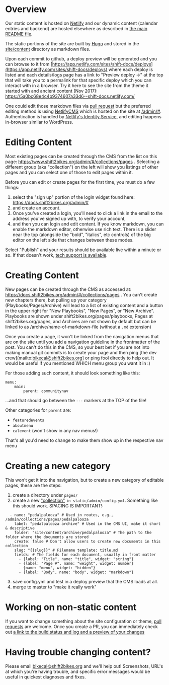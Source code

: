 # Overview

Our static content is hosted on [Netlify](https://www.netlify.com) and our dynamic content (calendar entries and backend) are hosted elsewhere as described in [the main README file](README.md).

The static portions of the site are built by [Hugo](https://gohugo.io) and stored in the [site/content](https://github.com/Shift2Bikes/shift-docs/tree/master/site/content) directory as markdown files.

Upon each commit to github, a deploy preview will be generated and you can browse to it from [https://app.netlify.com/sites/shift-docs/deploys](https://app.netlify.com/sites/shift-docs/deploys) where each deploy is listed and each details/logs page has a link to "Preview deploy -&gt;" at the top that will take you to a permalink for that specific deploy which you can interact with in a browser.  Try it here to see the site from the theme it started with and ancient content (Nov 2017):  https://5a0bc68e4c4b9374607a33d6--shift-docs.netlify.com/

One could edit those markdown files via [pull request](https://help.github.com/articles/creating-a-pull-request/) but the preferred editing method is using [NetlifyCMS](https://www.netlifycms.org) which is hosted on the site at [/admin/#](https://www.shift2bikes.org/admin/#).  Authentication is handled by [Netlify's Identity Service](https://www.netlify.com/docs/identity), and editing happens in-browser similar to WordPress.

# Editing Content

Most existing pages can be created through the CMS from the list on this page: https://www.shift2bikes.org/admin/#/collections/pages .  Selecting a different group (aka "collection") on the left will show you listings of other pages and you can select one of those to edit pages within it.

Before you can edit or create pages for the first time, you must do a few things:

1. select the "sign up" portion of the login widget found here: https://docs.shift2bikes.org/admin/# 
2. and create an account.  
3. Once you've created a login, you'll need to click a link in the email to the address you've signed up with, to verify your account, 
4. and then you can login and edit content.  If you know markdown, you can enable the markdown editor, otherwise use rich text.  There is a slider near the top (alongside the "bold", "italics", etc controls) of the big editor on the left side that changes between these modes.

Select "Publish" and your results should be available live within a minute or so.  If that doesn't work, [tech support is available](#having-trouble-changing-content).

# Creating Content

New pages can be created through the CMS as accessed at: https://docs.shift2bikes.org/admin/#/collections/pages .  You can't create new chapters there, but pulling up your category (Playbooks/Pages/Archive) will lead to a list of existing content and a button in the upper right for "New Playbooks", "New Pages", or "New Archive".  Playbooks are shown under shift2bikes.org/pages/playbooks, Pages at shift2bikes.org/pages, and Archives are not shown by default but can be linked to as /archive/name-of-markdown-file (without a `.md` extension)

Once you create a page, it won't be linked from the navigation menus that are on the site until you add a navigation guideline in the frontmatter of the post.  You can't do this in the CMS, so your best bet if you are not into making manual git commits is to create your page and then ping [the dev crew](mailto:bikecal@shift2bikes.org] or ping fool directly to help out.  It would be useful if you mentioned WHICH menu group you want it in :)

For those adding such content, it should look something like this:

```
menu:
    main:
        parent: communitynav
```

...and that should go between the `---` markers at the TOP of the file!  

Other categories for `parent` are: 
- `featuredevents`
- `aboutmenu`
- `calevent` (won't show in any nav menus!)

That's all you'd need to change to make them show up in the respective nav menu


# Creating a new category

This won't get it into the navigation, but to create a new category of editable pages, these are the steps:

1. create a directory under `pages/`
2. create a new ["collection"](https://www.netlifycms.org/docs/collection-types/) `in static/admin/config.yml`.  Something like this should work.  SPACING IS IMPORTANT!:

```
  - name: "pedalpalooza" # Used in routes, e.g., /admin/collections/pages/pedalpalooza
    label: "pedalpalooza archive" # Used in the CMS UI, make it short & descriptive
    folder: "site/content/archive/pedalpalooza" # The path to the folder where the documents are stored
    create: false # Don't allow users to create new documents in this collection
    slug: "{{slug}}" # Filename template: title.md
    fields: # The fields for each document, usually in front matter
      - {label: "Title", name: "title", widget: "string"}
      - {label: "Page #", name: "weight", widget: number}
      - {name: "menu", widget: "hidden"}
      - {label: "Body", name: "body", widget: "markdown"}
```

3. save config.yml and test in a deploy preview that the CMS loads at all.
4. merge to master to "make it really work"


# Working on non-static content

If you want to change something about the site configuration or theme, [pull requests](https://help.github.com/articles/creating-a-pull-request/) are welcome.  Once you create a PR, you can immediately check out [a link to the build status and log and a preview of your changes](https://app.netlify.com/sites/shift-docs/deploys)

# Having trouble changing content?

Please email [bikecal@shift2bikes.org](mailto:bikecal@shift2bikes.org) and we'll help out!  Screenshots, URL's at which you're having trouble, and specific error messages would be useful in quickest diagnoses and fixes.
